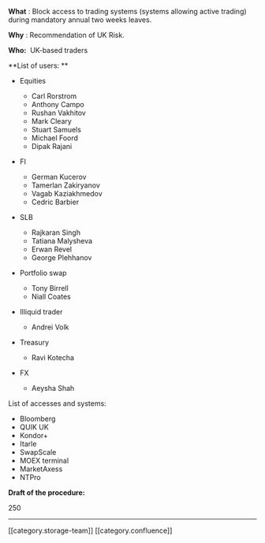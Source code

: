  **What** : Block access to trading systems (systems allowing active trading) during mandatory annual two weeks leaves.

 **Why** : Recommendation of UK Risk.

 **Who:**  UK-based traders

 **List of users: ** 


* Equities
    * Carl Rorstrom
    * Anthony Campo
    * Rushan Vakhitov
    * Mark Cleary
    * Stuart Samuels
    * Michael Foord
    * Dipak Rajani

    
* FI
    * German Kucerov
    * Tamerlan Zakiryanov
    * Vagab Kaziakhmedov
    * Cedric Barbier

    
* SLB
    * Rajkaran Singh
    * Tatiana Malysheva
    * Erwan Revel
    * George Plehhanov

    
* Portfolio swap
    * Tony Birrell
    * Niall Coates

    
* Illiquid trader
    * Andrei Volk

    
* Treasury
    * Ravi Kotecha

    
* FX
    * Aeysha Shah

    



List of accesses and systems: 


* Bloomberg
* QUIK UK
* Kondor+
* Itarle
* SwapScale
* MOEX terminal
* MarketAxess
* NTPro





 **Draft of the procedure:** 

250





*****

[[category.storage-team]] 
[[category.confluence]] 
